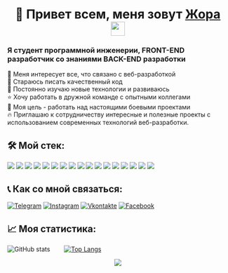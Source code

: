 <h1 align="center">📌 Привет всем, меня зовут <a href="https://t.me/heritage_arm" target="_blank">Жора</a> 
<img src="https://github.com/blackcater/blackcater/raw/main/images/Hi.gif" height="32"/></h1>
<h3 width="100%">Я студент программной инженерии, FRONT-END разработчик со знаниями BACK-END разработки</h3>

👀 Меня интересует все, что связано с веб-разработкой<br>
📝 Стараюсь писать качественный код<br>
💫 Постоянно изучаю новые технологии и развиваюсь<br>
⭐ Хочу работать в дружной команде с опытными коллегами<br>
🎯 Моя цель - работать над настоящими боевыми проектами<br>
🔥 Приглашаю к сотрудничеству интересные и полезные проекты с использованием современных технологий веб-разработки.<br>

<div>
<h2>🛠 Мой стек:</h2>
<img src="https://img.shields.io/badge/html5-090909.svg?style=for-the-badge&logo=html5&logoColor=#FF4500" />
<img src="https://img.shields.io/badge/css3-090909.svg?style=for-the-badge&logo=css3&logoColor=0000FF" />
<img src="https://img.shields.io/badge/javascript-090909.svg?style=for-the-badge&logo=javascript&logoColor=%23F7DF1E" />
<img src="https://img.shields.io/badge/react-090909.svg?style=for-the-badge&logo=react&logoColor=%2361DAFB" />
<img src="https://img.shields.io/badge/Node.JS-090909.svg?style=for-the-badge&logo=node.js&logoColor=#00FA9A" />
<img src="https://img.shields.io/badge/Sql-090909.svg?style=for-the-badge&logo=mysql&logoColor=#0000FF" />
<img src="https://img.shields.io/badge/MongoDB-090909.svg?style=for-the-badge&logo=MongoDB&logoColor=2d572c" />
<img src="https://img.shields.io/badge/-C++-090909?style=for-the-badge&logo=C%2b%2b&logoColor=6296CC" />
<img src="https://img.shields.io/badge/python-090909.svg?style=for-the-badge&logo=python&logoColor=00648B" />
<img src="https://img.shields.io/badge/Opengl-090909.svg?style=for-the-badge&logo=Opengl&logoColor=#4682B4" />

<img src="https://img.shields.io/badge/webpack-090909.svg?style=for-the-badge&logo=webpack&logoColor=#87CEEB" />
<img src="https://img.shields.io/badge/git-090909.svg?style=for-the-badge&logo=git&logoColor=#FF0000" />
<img src="https://img.shields.io/badge/Visual%20Studio%20Code-090909.svg?style=for-the-badge&logo=visual-studio-code&logoColor=00BFFF" />
<img src="https://img.shields.io/badge/Visual%20Studio-090909.svg?style=for-the-badge&logo=visual-studio&logoColor=BA55D3" />
<img src="https://img.shields.io/badge/mysql workbench-090909.svg?style=for-the-badge&logo=mysql&logoColor=6495ED" />
<img src="https://img.shields.io/badge/figma-090909.svg?style=for-the-badge&logo=figma&logoColor=FF6347" />
<img src="https://img.shields.io/badge/QT-090909.svg?style=for-the-badge&logo=qt&logoColor=#4682B4" />
</div>

<h2>📞 Как со мной связаться:</h2>

[![Telegram](https://img.shields.io/badge/-Telegram-090909?style=for-the-badge&logo=telegram&logoColor=27A0D9)](https://t.me/heritage_arm)
[![Instagram](https://img.shields.io/badge/-Instagram-090909?style=for-the-badge&logo=instagram&logoColor=B4068E)](https://www.instagram.com/heritage_arm)
[![Vkontakte](https://img.shields.io/badge/-Vkontakte-090909?style=for-the-badge&logo=Vk&logoColor=4F7DB3)](https://vk.com/heritage57)
[![Facebook](https://img.shields.io/badge/-Facebook-090909?style=for-the-badge&logo=Facebook&logoColor=1195F5)](https://www.facebook.com/zhor.pogosyan.7/)

<h2>📈 Моя статистика:</h2>


![GitHub stats](https://github-readme-stats.vercel.app/api?username=hedgehogscodes&theme=react&show_icons=true&hide_border=true&hide=stars,issues)&emsp;&emsp;
[![Top Langs](https://github-readme-stats.vercel.app/api/top-langs/?username=hedgehogscodes&theme=react&layout=compact&hide_border=true&card_width=445)](https://github.com/hedgehogscodes)
  
<div>
<p align="center">
  <img  src="https://github.com/hedgehogscods/hedgehogscods/blob/main/assets/CraftyRichEthiopianwolf-mobile.gif"/>
</p>
</div>
